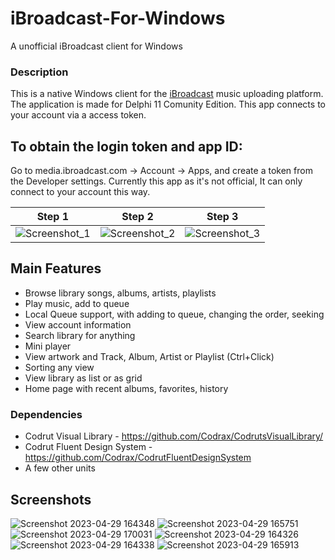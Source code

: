 # iBroadcast-For-Windows
 A unofficial iBroadcast client for Windows
 
### Description
This is a native Windows client for the [iBroadcast](https://ibroadcast.com) music uploading platform. The application is made for Delphi 11 Comunity Edition. This app connects to your account via a access token.

## To obtain the login token and app ID:
Go to media.ibroadcast.com -> Account -> Apps, and create a token from the Developer settings. Currently this app as it's not official, It can only connect to your account this way.

Step 1            |  Step 2     | Step 3
:-------------------------:|:-------------------------:|:-------------------------:
![Screenshot_1](https://user-images.githubusercontent.com/68193064/235357872-fc1900b2-bb1c-410d-b47f-14a574c27b31.png) | ![Screenshot_2](https://user-images.githubusercontent.com/68193064/235357878-f5db207a-31d2-4686-acb4-9ad31a13a344.png) | ![Screenshot_3](https://user-images.githubusercontent.com/68193064/235357886-9452946e-81d6-4f27-87ba-c0b987f69752.png)

 
## Main Features
- Browse library songs, albums, artists, playlists
- Play music, add to queue
- Local Queue support, with adding to queue, changing the order, seeking
- View account information
- Search library for anything
- Mini player
- View artwork and Track, Album, Artist or Playlist (Ctrl+Click)
- Sorting any view
- View library as list or as grid
- Home page with recent albums, favorites, history

### Dependencies
- Codrut Visual Library - https://github.com/Codrax/CodrutsVisualLibrary/
- Codrut Fluent Design System - https://github.com/Codrax/CodrutFluentDesignSystem
- A few other units

## Screenshots

![Screenshot 2023-04-29 164348](https://user-images.githubusercontent.com/68193064/235306793-64afed5f-e1b3-4ba0-aa28-535582849f35.png)
![Screenshot 2023-04-29 165751](https://user-images.githubusercontent.com/68193064/235306805-c1a2c327-03d7-473d-b650-07a576e7b15b.png)
![Screenshot 2023-04-29 170031](https://user-images.githubusercontent.com/68193064/235306814-53524a57-d7b6-4936-8c34-7f8535f97b5e.png)
![Screenshot 2023-04-29 164326](https://user-images.githubusercontent.com/68193064/235306816-f513b165-f72b-46db-ab0a-1faaa44e7092.png)
![Screenshot 2023-04-29 164338](https://user-images.githubusercontent.com/68193064/235306826-371cd980-6631-4943-ae6c-f6c970b126fb.png)
![Screenshot 2023-04-29 165913](https://user-images.githubusercontent.com/68193064/235306808-107601a3-70eb-4ece-820e-3f19621d0a77.png)
